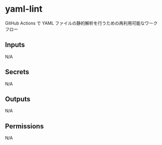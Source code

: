 # yaml-lint

GitHub Actions で YAML ファイルの静的解析を行うための再利用可能なワークフロー

<!-- actdocs start -->

## Inputs

N/A

## Secrets

N/A

## Outputs

N/A

## Permissions

N/A

<!-- actdocs end -->


